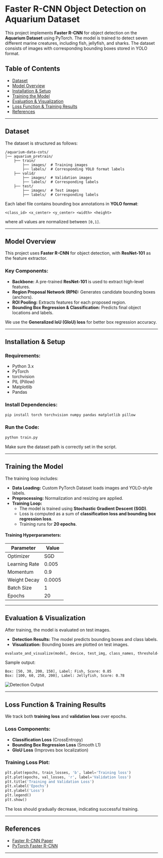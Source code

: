 # Faster R-CNN Object Detection on Aquarium Dataset

This project implements **Faster R-CNN** for object detection on the **Aquarium Dataset** using PyTorch. The model is trained to detect seven different marine creatures, including fish, jellyfish, and sharks. The dataset consists of images with corresponding bounding boxes stored in YOLO format.

## Table of Contents
- [Dataset](#dataset)
- [Model Overview](#model-overview)
- [Installation & Setup](#installation--setup)
- [Training the Model](#training-the-model)
- [Evaluation & Visualization](#evaluation--visualization)
- [Loss Function & Training Results](#loss-function--training-results)
- [References](#references)

---

## Dataset
The dataset is structured as follows:

```
/aquarium-data-cots/
│── aquarium_pretrain/
    ├── train/
        ├── images/  # Training images
        ├── labels/  # Corresponding YOLO format labels
    ├── valid/
        ├── images/  # Validation images
        ├── labels/  # Corresponding labels
    ├── test/
        ├── images/  # Test images
        ├── labels/  # Corresponding labels
```

Each label file contains bounding box annotations in **YOLO format**:
```
<class_id> <x_center> <y_center> <width> <height>
```
where all values are normalized between `[0,1]`.

---

## Model Overview
This project uses **Faster R-CNN** for object detection, with **ResNet-101** as the feature extractor.

### Key Components:
- **Backbone:** A pre-trained **ResNet-101** is used to extract high-level features.
- **Region Proposal Network (RPN):** Generates candidate bounding boxes (anchors).
- **ROI Pooling:** Extracts features for each proposed region.
- **Bounding Box Regression & Classification:** Predicts final object locations and labels.

We use the **Generalized IoU (GIoU) loss** for better box regression accuracy.

---

## Installation & Setup

### Requirements:
- Python 3.x
- PyTorch
- torchvision
- PIL (Pillow)
- Matplotlib
- Pandas

### Install Dependencies:
```sh
pip install torch torchvision numpy pandas matplotlib pillow
```

### Run the Code:
```sh
python train.py
```
Make sure the dataset path is correctly set in the script.

---

## Training the Model
The training loop includes:
- **Data Loading:** Custom PyTorch Dataset loads images and YOLO-style labels.
- **Preprocessing:** Normalization and resizing are applied.
- **Training Loop:** 
  - The model is trained using **Stochastic Gradient Descent (SGD)**.
  - Loss is computed as a sum of **classification loss and bounding box regression loss**.
  - Training runs for **20 epochs**.

#### Training Hyperparameters:
| Parameter | Value |
|-----------|-------|
| Optimizer | SGD |
| Learning Rate | 0.005 |
| Momentum | 0.9 |
| Weight Decay | 0.0005 |
| Batch Size | 1 |
| Epochs | 20 |

---

## Evaluation & Visualization
After training, the model is evaluated on test images.

- **Detection Results:** The model predicts bounding boxes and class labels.
- **Visualization:** Bounding boxes are plotted on test images.

```python
evaluate_and_visualize(model, device, test_img, class_names, threshold=0.2)
```

Sample output:
```
Box: [50, 30, 200, 150], Label: Fish, Score: 0.85
Box: [100, 60, 250, 200], Label: Jellyfish, Score: 0.78
```
![Detection Output](output_image.jpg)

---

## Loss Function & Training Results
We track both **training loss** and **validation loss** over epochs.

### Loss Components:
- **Classification Loss** (CrossEntropy)
- **Bounding Box Regression Loss** (Smooth L1)
- **GIoU Loss** (Improves box localization)

### Training Loss Plot:
```python
plt.plot(epochs, train_losses, 'b', label='Training loss')
plt.plot(epochs, val_losses, 'r', label='Validation loss')
plt.title('Training and Validation Loss')
plt.xlabel('Epochs')
plt.ylabel('Loss')
plt.legend()
plt.show()
```
The loss should gradually decrease, indicating successful training.

---

## References
- [Faster R-CNN Paper](https://arxiv.org/abs/1506.01497)
- [PyTorch Faster R-CNN](https://pytorch.org/vision/stable/models/generated/torchvision.models.detection.fasterrcnn_resnet50_fpn.html)

---

